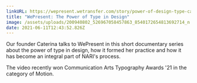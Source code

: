 ```yaml
---
linkURL: https://wepresent.wetransfer.com/story/power-of-design-type-caterina-bianchini/
title: "WePresent: The Power of Type in Design"
image: /assets/uploads/200940802_526967058457863_8540172654813692714_n.jpeg
date: 2021-06-11T12:43:52.826Z
---
```

Our founder Caterina talks to WePresent in this short documentary series about the power of type in design, how it formed her practice and how it has become an integral part of NARI's process. 

The video recently won Communication Arts Typography Awards '21 in the category of Motion.